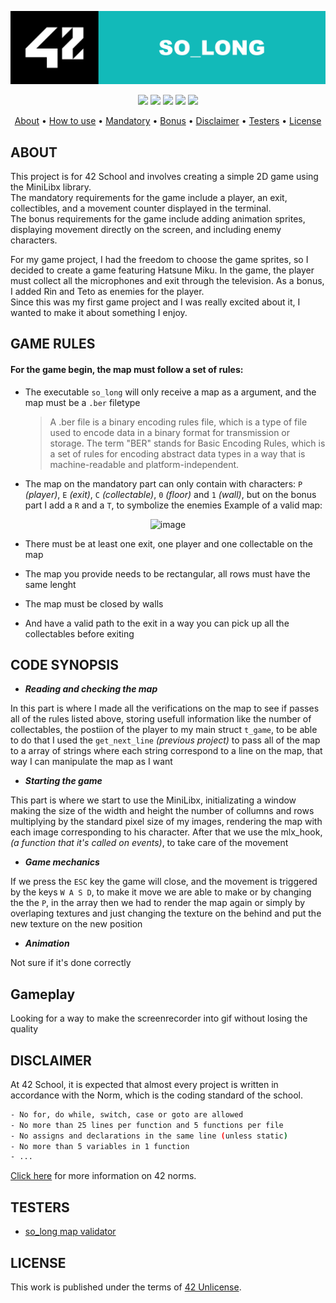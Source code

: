 <p align="center">
  <img src="https://github.com/jotavare/jotavare/blob/main/42/banner/42_banner_so_long.png">
</p>

<p align="center">
	<img src="https://img.shields.io/badge/status-finished-success?color=%2312bab9&style=flat-square" />
	<img src="https://img.shields.io/badge/evaluated-24%20%2F%2011%20%2F%202022-success?color=%2312bab9&style=flat-square" />
	<img src="https://img.shields.io/badge/score-100%20%2F%20100-success?color=%2312bab9&style=flat-square" />
	<img src="https://img.shields.io/github/languages/top/souzitaaaa/42-Cursus-so_long?color=%2312bab9&style=flat-square" />
	<img src="https://img.shields.io/github/last-commit/souzitaaaa/42-Cursus-so_long?color=%2312bab9&style=flat-square" />
</p>

<p align="center">
	<a href="#about">About</a> •
	<a href="#how-to-use">How to use</a> •
	<a href="#mandatory">Mandatory</a> •
	<a href="#bonus">Bonus</a> •
	<a href="#disclaimer">Disclaimer</a> •
	<a href="#testers">Testers</a> •
	<a href="#license">License</a>
</p>

## ABOUT
This project is for 42 School and involves creating a simple 2D game using the MiniLibx library.</br>
The mandatory requirements for the game include a player, an exit, collectibles, and a movement counter displayed in the terminal.</br>
The bonus requirements for the game include adding animation sprites, displaying movement directly on the screen, and including enemy characters.</br>

For my game project, I had the freedom to choose the game sprites, so I decided to create a game featuring Hatsune Miku. In the game, the player must collect all the microphones and exit through the television. As a bonus, I added Rin and Teto as enemies for the player.</br>
Since this was my first game project and I was really excited about it, I wanted to make it about something I enjoy.</br>

## GAME RULES
#### For the game begin, the map must follow a set of rules:

* The executable ``so_long`` will only receive a map as a argument, and the map must be a ``.ber`` filetype
  >A .ber file is a binary encoding rules file, which is a type of file used to encode data in a binary format for transmission or storage. The term "BER" stands for Basic Encoding Rules, which is a set of rules for encoding abstract data types in a way that is machine-readable and platform-independent.

* The map on the mandatory part can only contain with characters: ``P`` *(player)*, ``E`` *(exit)*, ``C`` *(collectable)*, ``0`` *(floor)* and ``1`` *(wall)*, but on the bonus part I add a ``R`` and a ``T``, to symbolize the enemies
Example of a valid map:

<div align="center">

![image](https://user-images.githubusercontent.com/117469751/222915238-20985d05-9ce0-46d4-b7bf-99c48b1187f1.png)

</div>

* There must be at least one exit, one player and one collectable on the map

* The map you provide needs to be rectangular, all rows must have the same lenght

* The map must be closed by walls

* And have a valid path to the exit in a way you can pick up all the collectables before exiting

## CODE SYNOPSIS
* ***Reading and checking the map***

In this part is where I made all the verifications on the map to see if passes all of the rules listed above, storing
usefull information like the number of collectables, the postiion of the player to my main struct ``t_game``, 
to be able to do that I used the ``get_next_line`` *(previous project)* to pass all of the map to a array of strings
where each string correspond to a line on the map, that way I can manipulate the map as I want

* ***Starting the game***

This part is where we start to use the MiniLibx, initializating a window making the size of the width and height
the number of collumns and rows multiplying by the standard pixel size of my images, rendering the map with each image
corresponding to his character. After that we use the mlx_hook, *(a function that it's called on events)*, to take care of
the movement

* ***Game mechanics***

If we press the ``ESC`` key the game will close, and the movement is triggered by the keys ``W A S D``, to make it move
we are able to make or by changing the the ``P``, in the array then we had to render the map again or simply by overlaping
textures and just changing the texture on the behind and put the new texture on the new position

* ***Animation***

Not sure if it's done correctly

## Gameplay

Looking for a way to make the screenrecorder into gif without losing the quality

## DISCLAIMER
At 42 School, it is expected that almost every project is written in accordance with the Norm, which is the coding standard of the school.

```bash
- No for, do while, switch, case or goto are allowed
- No more than 25 lines per function and 5 functions per file
- No assigns and declarations in the same line (unless static)
- No more than 5 variables in 1 function
- ...
```

<a href="https://github.com/jotavare/jotavare/blob/main/42/pdf/en_norm.pdf">Click here</a> for more information on 42 norms.

## TESTERS
* [so_long map validator](https://github.com/Nuno-Jesus/so_long_map_validator)

## LICENSE
<p>
This work is published under the terms of <a href="https://github.com/jotavare/jotavare/blob/main/LICENSE">42 Unlicense</a>.
</p>
